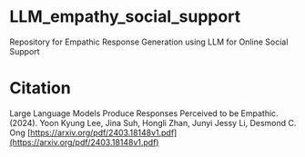 # LLM_empathy_social_support
Repository for Empathic Response Generation using LLM for Online Social Support

# Citation

Large Language Models Produce Responses Perceived to be Empathic. (2024). 
Yoon Kyung Lee, Jina Suh, Hongli Zhan, Junyi Jessy Li, Desmond C. Ong
[https://arxiv.org/pdf/2403.18148v1.pdf](https://arxiv.org/pdf/2403.18148v1.pdf)

